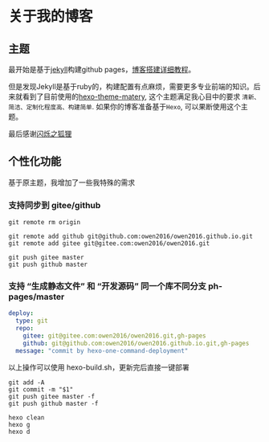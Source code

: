 # 关于我的博客

## 主题

最开始是基于[jekyll](https://www.jekyll.com.cn/)构建github pages，[博客搭建详细教程](https://github.com/qiubaiying/qiubaiying.github.io/wiki/%E5%8D%9A%E5%AE%A2%E6%90%AD%E5%BB%BA%E8%AF%A6%E7%BB%86%E6%95%99%E7%A8%8B)。

但是发现Jekyll是基于ruby的，构建配置有点麻烦，需要更多专业前端的知识。后来就看到了目前使用的[hexo-theme-matery](https://github.com/blinkfox/hexo-theme-matery), 这个主题满足我心目中的要求 `清新、简洁、定制化程度高、构建简单`. 如果你的博客准备基于`Hexo`, 可以果断使用这个主题。

最后感谢[闪烁之狐狸](http://blinkfox.com/2018/09/28/qian-duan/hexo-bo-ke-zhu-ti-zhi-hexo-theme-matery-de-jie-shao/)

## 个性化功能

基于原主题，我增加了一些我特殊的需求

### 支持同步到 gitee/github

``` shell
git remote rm origin

git remote add github git@github.com:owen2016/owen2016.github.io.git
git remote add gitee git@gitee.com:owen2016/owen2016.git

git push gitee master
git push github master

```

### 支持 “生成静态文件” 和 “开发源码” 同一个库不同分支 ph-pages/master

```yml
deploy:
  type: git
  repo: 
    gitee: git@gitee.com:owen2016/owen2016.git,gh-pages
    github: git@github.com:owen2016/owen2016.github.io.git,gh-pages
  message: "commit by hexo-one-command-deployment"
```

以上操作可以使用 hexo-build.sh，更新完后直接一键部署

``` shell
git add -A
git commit -m "$1"
git push gitee master -f
git push github master -f

hexo clean
hexo g
hexo d
```
